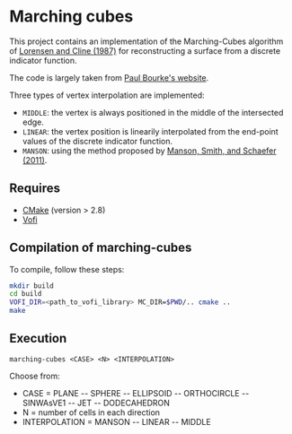 # Marching cubes

This project contains an implementation of the Marching-Cubes algorithm of [Lorensen and Cline (1987)](https://doi.org/10.1145/37402.37422) for reconstructing a surface from a discrete indicator function.

The code is largely taken from [Paul Bourke's website](https://paulbourke.net/geometry/polygonise/).

Three types of vertex interpolation are implemented:
- `MIDDLE`: the vertex is always positioned in the middle of the intersected edge.
- `LINEAR`: the vertex position is linearily interpolated from the end-point values of the discrete indicator function.
- `MANSON`: using the method proposed by [Manson, Smith, and Schaefer (2011)](http://dx.doi.org/10.1111/j.1467-8659.2011.01869.x).

## Requires 
- [CMake](https://cmake.org/) (version > 2.8)
- [Vofi](https://github.com/VOFTracking/Vofi)

## Compilation of marching-cubes
To compile, follow these steps:
```bash
mkdir build
cd build
VOFI_DIR=<path_to_vofi_library> MC_DIR=$PWD/.. cmake ..
make
```

## Execution
`marching-cubes <CASE> <N> <INTERPOLATION>`

Choose from:

- CASE = PLANE -- SPHERE -- ELLIPSOID -- ORTHOCIRCLE -- SINWAsVE1 -- JET -- DODECAHEDRON
- N = number of cells in each direction
- INTERPOLATION = MANSON -- LINEAR -- MIDDLE
